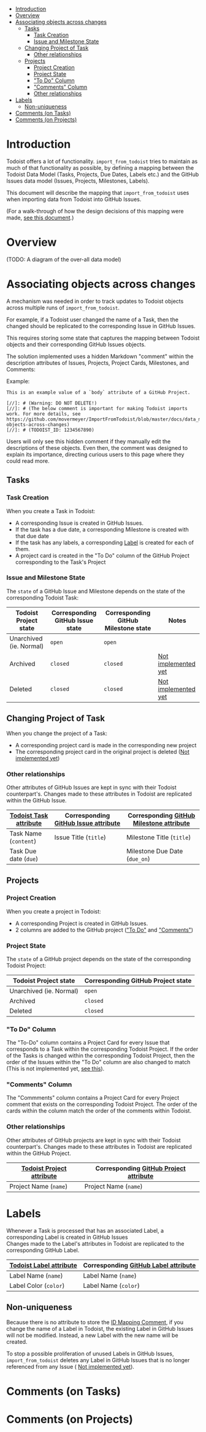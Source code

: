 <!-- TOC -->

- [Introduction](#introduction)
- [Overview](#overview)
- [Associating objects across changes](#associating-objects-across-changes)
    - [Tasks](#tasks)
        - [Task Creation](#task-creation)
        - [Issue and Milestone State](#issue-and-milestone-state)
    - [Changing Project of Task](#changing-project-of-task)
        - [Other relationships](#other-relationships)
    - [Projects](#projects)
        - [Project Creation](#project-creation)
        - [Project State](#project-state)
        - ["To Do" Column](#to-do-column)
        - ["Comments" Column](#comments-column)
        - [Other relationships](#other-relationships-1)
- [Labels](#labels)
    - [Non-uniqueness](#non-uniqueness)
- [Comments (on Tasks)](#comments-on-tasks)
- [Comments (on Projects)](#comments-on-projects)

<!-- /TOC -->

# Introduction

Todoist offers a lot of functionality. `import_from_todoist` tries to maintain as much of that functionality as possible, by defining a mapping between the Todoist Data Model (Tasks, Projects, Due Dates, Labels etc.) and the GitHub Issues data model (Issues, Projects, Milestones, Labels).

This document will describe the mapping that `import_from_todoist` uses when importing data from Todoist into GitHub Issues.

(For a walk-through of how the design decisions of this mapping were made, [see this document](design_decisions.md).)

# Overview

(TODO: A diagram of the over-all data model)

# Associating objects across changes

A mechanism was needed in order to track updates to Todoist objects across multiple runs of `import_from_todoist`.

For example, if a Todoist user changed the name of a Task, then the changed should be replicated to the corresponding Issue in GitHub Issues.

This requires storing some state that captures the mapping between Todoist objects and their corresponding GitHub Issues objects.

The solution implemented uses a hidden Markdown "comment" within the description attributes of Issues, Projects, Project Cards, Milestones, and Comments:

Example:
```
This is an example value of a `body` attribute of a GitHub Project.

[//]: # (Warning: DO NOT DELETE!)
[//]: # (The below comment is important for making Todoist imports work. For more details, see https://github.com/movermeyer/ImportFromTodoist/blob/master/docs/data_mapping.md#associating-objects-across-changes)
[//]: # (TODOIST_ID: 1234567890)
```

Users will only see this hidden comment if they manually edit the descriptions of these objects. Even then, the comment was designed to explain its importance, directing curious users to this page where they could read more.

## Tasks

### Task Creation

When you create a Task in Todoist:
* A corresponding Issue is created in GitHub Issues.
* If the task has a due date, a corresponding Milestone is created with that due date
* If the task has any labels, a corresponding [Label](#label) is created for each of them.
* A project card is created in the "To Do" column of the GitHub Project corresponding to the Task's Project

### Issue and Milestone State

The `state` of a GitHub Issue and Milestone depends on the state of the corresponding Todoist Task:

| Todoist Project state   | Corresponding GitHub Issue state   | Corresponding GitHub Milestone state | Notes |
| ----------------------  | ---------------------------------- | ------------------------------------ | ----- |
| Unarchived (ie. Normal) | `open`                             | `open`                               |       |
| Archived                | `closed`                           | `closed`                             | [Not implemented yet](https://github.com/movermeyer/ImportFromTodoist/issues/8) |
| Deleted                 | `closed`                           | `closed`                             | [Not implemented yet](https://github.com/movermeyer/ImportFromTodoist/issues/8) |


## Changing Project of Task

When you change the project of a Task:

* A corresponding project card is made in the corresponding new project
* The corresponding project card in the original project is deleted ([Not implemented yet](https://github.com/movermeyer/ImportFromTodoist/issues/8))

### Other relationships

Other attributes of GitHub Issues are kept in sync with their Todoist counterpart's. 
Changes made to these attributes in Todoist are replicated within the GitHub Issue.

| [Todoist Task attribute](https://developer.todoist.com/sync/v7/#items) | Corresponding [GitHub Issue attribute](https://developer.github.com/v3/issues/#edit-an-issue) | Corresponding [GitHub Milestone attribute](https://developer.github.com/v3/issues/milestones/#update-a-milestone) |
| ------------------------- | ------------------------------------ | ---------------------------------------- |
| Task Name (`content`)     | Issue Title (`title`)                | Milestone Title (`title`)                |
| Task Due date (`due`)     |                                      | Milestone Due Date (`due_on`)            |


## Projects

### Project Creation

When you create a project in Todoist:
* A corresponding Project is created in GitHub Issues. 
* 2 columns are added to the GitHub project (["To Do"](#to-do-column) and ["Comments"](#comments-column))

### Project State

The `state`  of a GitHub project depends on the state of the corresponding Todoist Project:

| Todoist Project state   | Corresponding GitHub Project state |
| ----------------------  | ---------------------------------- |
| Unarchived (ie. Normal) | `open`                             |
| Archived                | `closed`                           |
| Deleted                 | `closed`                           |

### "To Do" Column

The "To-Do" column contains a Project Card for every Issue that corresponds to a Task within the corresponding Todoist Project.
If the order of the Tasks is changed within the corresponding Todoist Project, then the order of the Issues within the "To Do" column are also changed to match (This is not implemented yet, [see this](https://github.com/movermeyer/ImportFromTodoist/issues/14)).

### "Comments" Column

The "Commments" column contains a Project Card for every Project comment that exists on the corresponding Todoist Project.
The order of the cards within the column match the order of the comments within Todoist.

### Other relationships

Other attributes of GitHub projects are kept in sync with their Todoist counterpart's. 
Changes made to these attributes in Todoist are replicated within the GitHub Project.

| [Todoist Project attribute](https://developer.todoist.com/sync/v7/#projects) | Corresponding [GitHub Project attribute](https://developer.github.com/v3/projects/#update-a-project) |
| ------------------------- | -------------------------------------- |
| Project Name (`name`)     | Project Name (`name`)                  |

# Labels

Whenever a Task is processed that has an associated Label, a corresponding Label is created in GitHub Issues\
Changes made to the Label's attributes in Todoist are replicated to the corresponding GitHub Label.

| [Todoist Label attribute](https://developer.todoist.com/sync/v7/#labels) | Corresponding [GitHub Label attribute](https://developer.github.com/v3/issues/labels/#update-a-label) |
| ------------------------- | -------------------------------------- |
| Label Name (`name`)       | Label Name (`name`)                    |
| Label Color (`color`)     | Label Name (`color`)                   |

## Non-uniqueness

Because there is no attribute to store the [ID Mapping Comment](#associating-objects-across-changes), if you change the name of a Label in Todoist, the existing Label in GitHub Issues will not be modified. Instead, a new Label with the new name will be created.

To stop a possible proliferation of unused Labels in GitHub Issues, `import_from_todoist` deletes any Label in GitHub Issues that is no longer referenced from any Issue ( [Not implemented yet](https://github.com/movermeyer/ImportFromTodoist/issues/8)). 


# Comments (on Tasks)

# Comments (on Projects)

